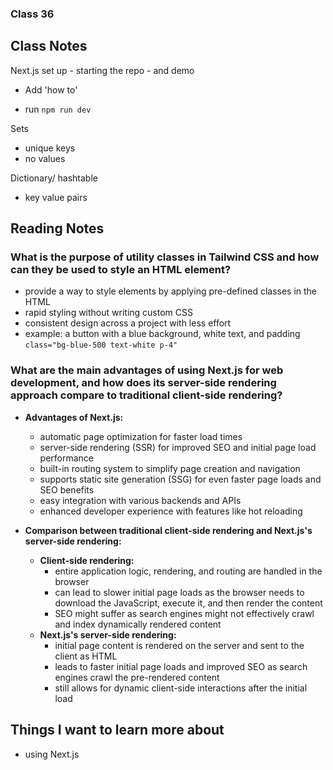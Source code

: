 ### Class 36


## Class Notes

Next.js set up - starting the repo - and demo
* Add 'how to'
- run `npm run dev`


Sets
- unique keys
- no values

Dictionary/ hashtable
- key value pairs

## Reading Notes

### What is the purpose of utility classes in Tailwind CSS and how can they be used to style an HTML element?

- provide a way to style elements by applying pre-defined classes in the HTML
- rapid styling without writing custom CSS
- consistent design across a project with less effort
- example: a button with a blue background, white text, and padding `class="bg-blue-500 text-white p-4"`

### What are the main advantages of using Next.js for web development, and how does its server-side rendering approach compare to traditional client-side rendering?

- **Advantages of Next.js:**
  - automatic page optimization for faster load times
  - server-side rendering (SSR) for improved SEO and initial page load performance
  - built-in routing system to simplify page creation and navigation
  - supports static site generation (SSG) for even faster page loads and SEO benefits
  - easy integration with various backends and APIs
  - enhanced developer experience with features like hot reloading

- **Comparison between traditional client-side rendering and Next.js's server-side rendering:**
  - **Client-side rendering:**
    - entire application logic, rendering, and routing are handled in the browser
    - can lead to slower initial page loads as the browser needs to download the JavaScript, execute it, and then render the content
    - SEO might suffer as search engines might not effectively crawl and index dynamically rendered content
  - **Next.js's server-side rendering:**
    - initial page content is rendered on the server and sent to the client as HTML
    - leads to faster initial page loads and improved SEO as search engines crawl the pre-rendered content
    - still allows for dynamic client-side interactions after the initial load

## Things I want to learn more about
- using Next.js
